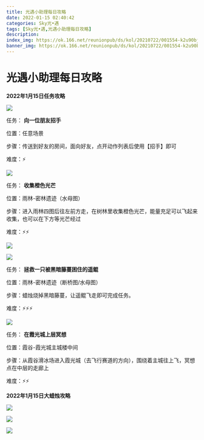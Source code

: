 ```yaml
---
title: 光遇小助理每日攻略
date: 2022-01-15 02:40:42
categories: Sky光•遇
tags: [Sky光•遇,光遇小助理每日攻略]
description: 
index_img: https://ok.166.net/reunionpub/ds/kol/20210722/001554-k2u90bj7ay.png?imageView&thumbnail=600x0&type=jpg
banner_img: https://ok.166.net/reunionpub/ds/kol/20210722/001554-k2u90bj7ay.png?imageView&thumbnail=600x0&type=jpg
---
```

# 光遇小助理每日攻略
  

**2022年1月15日任务攻略**

![](https://ok.166.net/reunionpub/ds/kol/20220115/005724-3s0nsck2ev.png)

任务： **向一位朋友招手**

位置：任意场景

步骤：传送到好友的房间，面向好友，点开动作列表后使用【招手】即可

难度：⚡

![](https://ok.166.net/reunionpub/ds/kol/20220115/005755-sjvolqd12t.png)

任务： **收集橙色光芒**

位置：雨林-密林遗迹（水母图）

步骤：进入雨林四图后往左前方走，在树林里收集橙色光芒，能量充足可以飞起来收集，也可以在下方等光芒经过

难度：⚡⚡

  

![](https://ok.166.net/reunionpub/ds/kol/20220115/005816-p9mn07iybd.png)

![](https://ok.166.net/reunionpub/ds/kol/20220115/005820-eadmlq7rug.png)

任务： **拯救一只被黑暗藤蔓困住的遥鲲**

位置：雨林-密林遗迹（断桥图/水母图）

步骤：蜡烛烧掉黑暗藤蔓，让遥鲲飞走即可完成任务。

难度：⚡⚡⚡

![](https://ok.166.net/reunionpub/ds/kol/20220115/005852-5kdrowec68.png)

任务： **在霞光城上层冥想**

位置：霞谷-霞光城主城楼中间

步骤：从霞谷滑冰场进入霞光城（去飞行赛道的方向），围绕着主城往上飞，冥想点在中层的走廊上

难度：⚡⚡

 **2022年1月15日大蜡烛攻略**

![](https://ok.166.net/reunionpub/ds/kol/20220115/010251-nqjotpkrwh.png)

![](https://ok.166.net/reunionpub/ds/kol/20220115/010729-s2v6bqjm48.png)

![](https://ok.166.net/reunionpub/ds/kol/20220115/005957-we0s8ld9yn.png)

  

  

  

  

